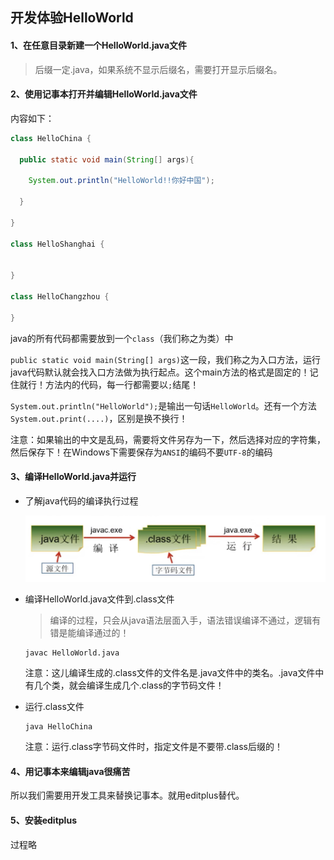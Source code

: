 ## 开发体验HelloWorld



#### 1、在任意目录新建一个HelloWorld.java文件

> 后缀一定.java，如果系统不显示后缀名，需要打开显示后缀名。



#### 2、使用记事本打开并编辑HelloWorld.java文件

内容如下：

```java
class HelloChina {
  
  public static void main(String[] args){
    
    System.out.println("HelloWorld!!你好中国");
    
  }
  
}

class HelloShanghai {
  
  
}

class HelloChangzhou {
  
}
```

java的所有代码都需要放到一个`class`（我们称之为类）中

`public static void main(String[] args)`这一段，我们称之为入口方法，运行java代码默认就会找入口方法做为执行起点。这个main方法的格式是固定的！记住就行！方法内的代码，每一行都需要以`;`结尾！

`System.out.println("HelloWorld");`是输出一句话`HelloWorld`。还有一个方法`System.out.print(....)`，区别是换不换行！



注意：如果输出的中文是乱码，需要将文件另存为一下，然后选择对应的字符集，然后保存下！在Windows下需要保存为`ANSI`的编码不要`UTF-8`的编码



#### 3、编译HelloWorld.java并运行

- 了解java代码的编译执行过程

  ![avatar](../images/WechatIMG521.jpeg)

- 编译HelloWorld.java文件到.class文件

  > 编译的过程，只会从java语法层面入手，语法错误编译不通过，逻辑有错是能编译通过的！

  ```shell
  javac HelloWorld.java
  ```

  注意：这儿编译生成的.class文件的文件名是.java文件中的类名。.java文件中有几个类，就会编译生成几个.class的字节码文件！

- 运行.class文件

  ```shell
  java HelloChina
  ```

  注意：运行.class字节码文件时，指定文件是不要带.class后缀的！



#### 4、用记事本来编辑java很痛苦

所以我们需要用开发工具来替换记事本。就用editplus替代。





#### 5、安装editplus

过程略

